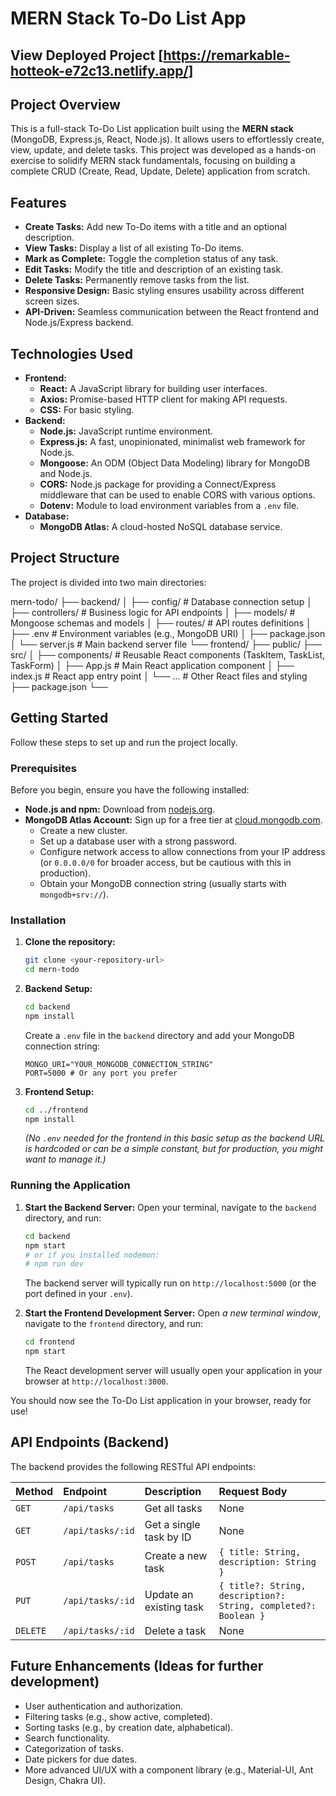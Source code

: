 # MERN Stack To-Do List App

## View Deployed Project [https://remarkable-hotteok-e72c13.netlify.app/]

## Project Overview

This is a full-stack To-Do List application built using the **MERN stack** (MongoDB, Express.js, React, Node.js). It allows users to effortlessly create, view, update, and delete tasks. This project was developed as a hands-on exercise to solidify MERN stack fundamentals, focusing on building a complete CRUD (Create, Read, Update, Delete) application from scratch.

## Features

- **Create Tasks:** Add new To-Do items with a title and an optional description.
- **View Tasks:** Display a list of all existing To-Do items.
- **Mark as Complete:** Toggle the completion status of any task.
- **Edit Tasks:** Modify the title and description of an existing task.
- **Delete Tasks:** Permanently remove tasks from the list.
- **Responsive Design:** Basic styling ensures usability across different screen sizes.
- **API-Driven:** Seamless communication between the React frontend and Node.js/Express backend.

## Technologies Used

- **Frontend:**
  - **React:** A JavaScript library for building user interfaces.
  - **Axios:** Promise-based HTTP client for making API requests.
  - **CSS:** For basic styling.
- **Backend:**
  - **Node.js:** JavaScript runtime environment.
  - **Express.js:** A fast, unopinionated, minimalist web framework for Node.js.
  - **Mongoose:** An ODM (Object Data Modeling) library for MongoDB and Node.js.
  - **CORS:** Node.js package for providing a Connect/Express middleware that can be used to enable CORS with various options.
  - **Dotenv:** Module to load environment variables from a `.env` file.
- **Database:**
  - **MongoDB Atlas:** A cloud-hosted NoSQL database service.

## Project Structure

The project is divided into two main directories:

mern-todo/
├── backend/
│ ├── config/ # Database connection setup
│ ├── controllers/ # Business logic for API endpoints
│ ├── models/ # Mongoose schemas and models
│ ├── routes/ # API routes definitions
│ ├── .env # Environment variables (e.g., MongoDB URI)
│ ├── package.json
│ └── server.js # Main backend server file
└── frontend/
├── public/
├── src/
│ ├── components/ # Reusable React components (TaskItem, TaskList, TaskForm)
│ ├── App.js # Main React application component
│ ├── index.js # React app entry point
│ └── ... # Other React files and styling
├── package.json
└──

## Getting Started

Follow these steps to set up and run the project locally.

### Prerequisites

Before you begin, ensure you have the following installed:

- **Node.js and npm:** Download from [nodejs.org](https://nodejs.org/).
- **MongoDB Atlas Account:** Sign up for a free tier at [cloud.mongodb.com](https://cloud.mongodb.com/).
  - Create a new cluster.
  - Set up a database user with a strong password.
  - Configure network access to allow connections from your IP address (or `0.0.0.0/0` for broader access, but be cautious with this in production).
  - Obtain your MongoDB connection string (usually starts with `mongodb+srv://`).

### Installation

1.  **Clone the repository:**

    ```bash
    git clone <your-repository-url>
    cd mern-todo
    ```

2.  **Backend Setup:**

    ```bash
    cd backend
    npm install
    ```

    Create a `.env` file in the `backend` directory and add your MongoDB connection string:

    ```
    MONGO_URI="YOUR_MONGODB_CONNECTION_STRING"
    PORT=5000 # Or any port you prefer
    ```

3.  **Frontend Setup:**
    ```bash
    cd ../frontend
    npm install
    ```
    _(No `.env` needed for the frontend in this basic setup as the backend URL is hardcoded or can be a simple constant, but for production, you might want to manage it.)_

### Running the Application

1.  **Start the Backend Server:**
    Open your terminal, navigate to the `backend` directory, and run:

    ```bash
    cd backend
    npm start
    # or if you installed nodemon:
    # npm run dev
    ```

    The backend server will typically run on `http://localhost:5000` (or the port defined in your `.env`).

2.  **Start the Frontend Development Server:**
    Open _a new terminal window_, navigate to the `frontend` directory, and run:
    ```bash
    cd frontend
    npm start
    ```
    The React development server will usually open your application in your browser at `http://localhost:3000`.

You should now see the To-Do List application in your browser, ready for use!

## API Endpoints (Backend)

The backend provides the following RESTful API endpoints:

| Method   | Endpoint         | Description             | Request Body                                                    |
| :------- | :--------------- | :---------------------- | :-------------------------------------------------------------- |
| `GET`    | `/api/tasks`     | Get all tasks           | None                                                            |
| `GET`    | `/api/tasks/:id` | Get a single task by ID | None                                                            |
| `POST`   | `/api/tasks`     | Create a new task       | `{ title: String, description: String }`                        |
| `PUT`    | `/api/tasks/:id` | Update an existing task | `{ title?: String, description?: String, completed?: Boolean }` |
| `DELETE` | `/api/tasks/:id` | Delete a task           | None                                                            |

## Future Enhancements (Ideas for further development)

- User authentication and authorization.
- Filtering tasks (e.g., show active, completed).
- Sorting tasks (e.g., by creation date, alphabetical).
- Search functionality.
- Categorization of tasks.
- Date pickers for due dates.
- More advanced UI/UX with a component library (e.g., Material-UI, Ant Design, Chakra UI).
